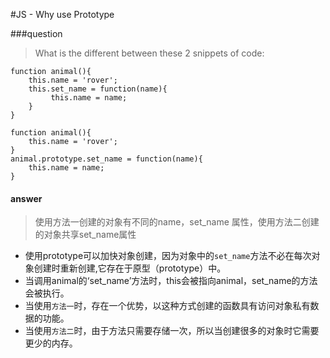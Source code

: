 #JS - Why use Prototype

###question
> What is the different between these 2 snippets of code:
````
function animal(){
    this.name = 'rover';
    this.set_name = function(name){
         this.name = name;
    }
}
````
````
function animal(){
    this.name = 'rover';
}
animal.prototype.set_name = function(name){
    this.name = name;
}
````


#### answer


> 使用方法一创建的对象有不同的name，set_name 属性，使用方法二创建的对象共享set_name属性
* 使用prototype可以加快对象创建，因为对象中的`set_name`方法不必在每次对象创建时重新创建,它存在于原型（prototype）中。
* 当调用animal的‘set_name’方法时，this会被指向animal，set_name的方法会被执行。
* 当使用`方法一`时，存在一个优势，以这种方式创建的函数具有访问对象私有数据的功能。
* 当使用`方法二`时，由于方法只需要存储一次，所以当创建很多的对象时它需要更少的内存。

